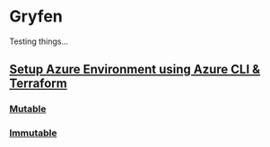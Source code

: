 # Gryfen
Testing things...

## [Setup Azure Environment using Azure CLI & Terraform](infrastructure/azure/README.md)
### [Mutable](infrastructure/azure/mutable/README.md)
### [Immutable](infrastructure/azure/immutable/README.md)